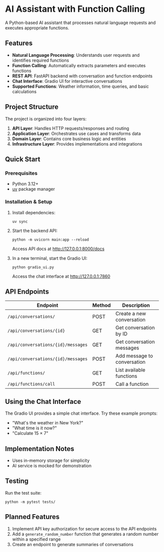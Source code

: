 # AI Assistant with Function Calling

A Python-based AI assistant that processes natural language requests and executes appropriate functions.

## Features

- **Natural Language Processing**: Understands user requests and identifies required functions
- **Function Calling**: Automatically extracts parameters and executes functions
- **REST API**: FastAPI backend with conversation and function endpoints
- **Chat Interface**: Gradio UI for interactive conversations
- **Supported Functions**: Weather information, time queries, and basic calculations

## Project Structure

The project is organized into four layers:

1. **API Layer**: Handles HTTP requests/responses and routing
2. **Application Layer**: Orchestrates use cases and transforms data
3. **Domain Layer**: Contains core business logic and entities
4. **Infrastructure Layer**: Provides implementations and integrations

## Quick Start

### Prerequisites
- Python 3.12+
- [uv](https://github.com/astral-sh/uv) package manager

### Installation & Setup

1. Install dependencies:
   ```
   uv sync
   ```

2. Start the backend API:
   ```
   python -m uvicorn main:app --reload
   ```
   Access API docs at http://127.0.0.1:8000/docs

3. In a new terminal, start the Gradio UI:
   ```
   python gradio_ui.py
   ```
   Access the chat interface at http://127.0.0.1:7860

## API Endpoints

| Endpoint | Method | Description |
|----------|--------|-------------|
| `/api/conversations/` | POST | Create a new conversation |
| `/api/conversations/{id}` | GET | Get conversation by ID |
| `/api/conversations/{id}/messages` | GET | Get conversation messages |
| `/api/conversations/{id}/messages` | POST | Add message to conversation |
| `/api/functions/` | GET | List available functions |
| `/api/functions/call` | POST | Call a function |

## Using the Chat Interface

The Gradio UI provides a simple chat interface. Try these example prompts:
- "What's the weather in New York?"
- "What time is it now?"
- "Calculate 15 × 7"

## Implementation Notes

- Uses in-memory storage for simplicity
- AI service is mocked for demonstration

## Testing

Run the test suite:
```
python -m pytest tests/
```

## Planned Features

1. Implement API key authorization for secure access to the API endpoints
2. Add a `generate_random_number` function that generates a random number within a specified range
3. Create an endpoint to generate summaries of conversations